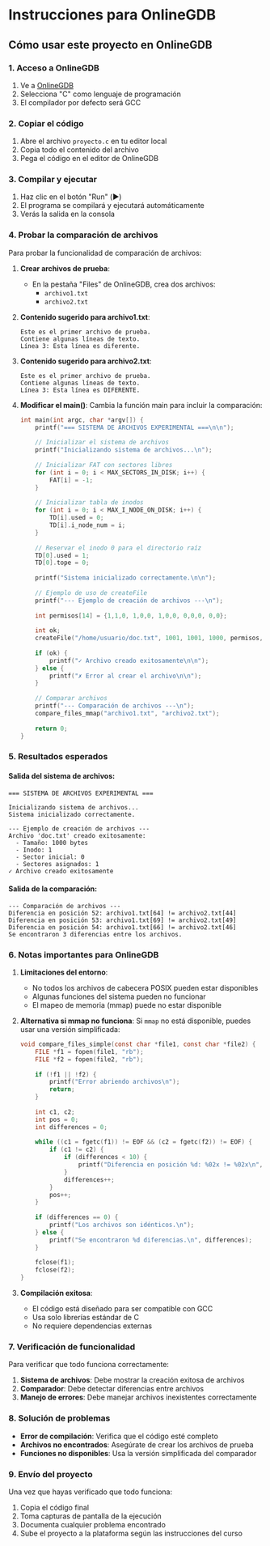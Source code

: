 # Instrucciones para OnlineGDB

## Cómo usar este proyecto en OnlineGDB

### 1. Acceso a OnlineGDB
1. Ve a [OnlineGDB](https://www.onlinegdb.com/)
2. Selecciona "C" como lenguaje de programación
3. El compilador por defecto será GCC

### 2. Copiar el código
1. Abre el archivo `proyecto.c` en tu editor local
2. Copia todo el contenido del archivo
3. Pega el código en el editor de OnlineGDB

### 3. Compilar y ejecutar
1. Haz clic en el botón "Run" (▶️)
2. El programa se compilará y ejecutará automáticamente
3. Verás la salida en la consola

### 4. Probar la comparación de archivos
Para probar la funcionalidad de comparación de archivos:

1. **Crear archivos de prueba**:
   - En la pestaña "Files" de OnlineGDB, crea dos archivos:
     - `archivo1.txt`
     - `archivo2.txt`

2. **Contenido sugerido para archivo1.txt**:
   ```
   Este es el primer archivo de prueba.
   Contiene algunas líneas de texto.
   Línea 3: Esta línea es diferente.
   ```

3. **Contenido sugerido para archivo2.txt**:
   ```
   Este es el primer archivo de prueba.
   Contiene algunas líneas de texto.
   Línea 3: Esta línea es DIFERENTE.
   ```

4. **Modificar el main()**:
   Cambia la función main para incluir la comparación:
   ```c
   int main(int argc, char *argv[]) {
       printf("=== SISTEMA DE ARCHIVOS EXPERIMENTAL ===\n\n");
       
       // Inicializar el sistema de archivos
       printf("Inicializando sistema de archivos...\n");
       
       // Inicializar FAT con sectores libres
       for (int i = 0; i < MAX_SECTORS_IN_DISK; i++) {
           FAT[i] = -1;
       }
       
       // Inicializar tabla de inodos
       for (int i = 0; i < MAX_I_NODE_ON_DISK; i++) {
           TD[i].used = 0;
           TD[i].i_node_num = i;
       }
       
       // Reservar el inodo 0 para el directorio raíz
       TD[0].used = 1;
       TD[0].tope = 0;
       
       printf("Sistema inicializado correctamente.\n\n");
       
       // Ejemplo de uso de createFile
       printf("--- Ejemplo de creación de archivos ---\n");
       
       int permisos[14] = {1,1,0, 1,0,0, 1,0,0, 0,0,0, 0,0};
       
       int ok;
       createFile("/home/usuario/doc.txt", 1001, 1001, 1000, permisos, &ok);
       
       if (ok) {
           printf("✓ Archivo creado exitosamente\n\n");
       } else {
           printf("✗ Error al crear el archivo\n\n");
       }
       
       // Comparar archivos
       printf("--- Comparación de archivos ---\n");
       compare_files_mmap("archivo1.txt", "archivo2.txt");
       
       return 0;
   }
   ```

### 5. Resultados esperados

#### Salida del sistema de archivos:
```
=== SISTEMA DE ARCHIVOS EXPERIMENTAL ===

Inicializando sistema de archivos...
Sistema inicializado correctamente.

--- Ejemplo de creación de archivos ---
Archivo 'doc.txt' creado exitosamente:
  - Tamaño: 1000 bytes
  - Inodo: 1
  - Sector inicial: 0
  - Sectores asignados: 1
✓ Archivo creado exitosamente
```

#### Salida de la comparación:
```
--- Comparación de archivos ---
Diferencia en posición 52: archivo1.txt[64] != archivo2.txt[44]
Diferencia en posición 53: archivo1.txt[69] != archivo2.txt[49]
Diferencia en posición 54: archivo1.txt[66] != archivo2.txt[46]
Se encontraron 3 diferencias entre los archivos.
```

### 6. Notas importantes para OnlineGDB

1. **Limitaciones del entorno**:
   - No todos los archivos de cabecera POSIX pueden estar disponibles
   - Algunas funciones del sistema pueden no funcionar
   - El mapeo de memoria (mmap) puede no estar disponible

2. **Alternativa si mmap no funciona**:
   Si `mmap` no está disponible, puedes usar una versión simplificada:
   ```c
   void compare_files_simple(const char *file1, const char *file2) {
       FILE *f1 = fopen(file1, "rb");
       FILE *f2 = fopen(file2, "rb");
       
       if (!f1 || !f2) {
           printf("Error abriendo archivos\n");
           return;
       }
       
       int c1, c2;
       int pos = 0;
       int differences = 0;
       
       while ((c1 = fgetc(f1)) != EOF && (c2 = fgetc(f2)) != EOF) {
           if (c1 != c2) {
               if (differences < 10) {
                   printf("Diferencia en posición %d: %02x != %02x\n", pos, c1, c2);
               }
               differences++;
           }
           pos++;
       }
       
       if (differences == 0) {
           printf("Los archivos son idénticos.\n");
       } else {
           printf("Se encontraron %d diferencias.\n", differences);
       }
       
       fclose(f1);
       fclose(f2);
   }
   ```

3. **Compilación exitosa**:
   - El código está diseñado para ser compatible con GCC
   - Usa solo librerías estándar de C
   - No requiere dependencias externas

### 7. Verificación de funcionalidad

Para verificar que todo funciona correctamente:

1. **Sistema de archivos**: Debe mostrar la creación exitosa de archivos
2. **Comparador**: Debe detectar diferencias entre archivos
3. **Manejo de errores**: Debe manejar archivos inexistentes correctamente

### 8. Solución de problemas

- **Error de compilación**: Verifica que el código esté completo
- **Archivos no encontrados**: Asegúrate de crear los archivos de prueba
- **Funciones no disponibles**: Usa la versión simplificada del comparador

### 9. Envío del proyecto

Una vez que hayas verificado que todo funciona:

1. Copia el código final
2. Toma capturas de pantalla de la ejecución
3. Documenta cualquier problema encontrado
4. Sube el proyecto a la plataforma según las instrucciones del curso 